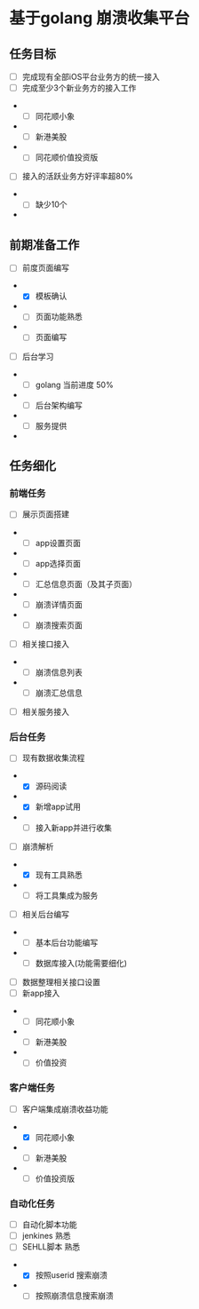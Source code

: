 # 基于golang 崩溃收集平台

## 任务目标
- [ ] 完成现有全部iOS平台业务方的统一接入
- [ ] 完成至少3个新业务方的接入工作
- - [ ] 同花顺小象
- - [ ] 新港美股
- - [ ] 同花顺价值投资版
- [ ] 接入的活跃业务方好评率超80%
- - [ ] 缺少10个 
- 
## 前期准备工作
- [ ] 前度页面编写
- - [x] 模板确认
- - [ ] 页面功能熟悉
- - [ ] 页面编写

- [ ] 后台学习
- - [ ] golang 当前进度 50%
- - [ ] 后台架构编写
- - [ ] 服务提供
- 
## 任务细化
### 前端任务
- [ ] 展示页面搭建
- - [ ] app设置页面
- - [ ] app选择页面 
- - [ ] 汇总信息页面（及其子页面）
- - [ ] 崩溃详情页面
- - [ ] 崩溃搜索页面
- [ ] 相关接口接入
- - [ ] 崩溃信息列表
- - [ ] 崩溃汇总信息
- [ ] 相关服务接入

### 后台任务
- [ ] 现有数据收集流程
- - [x] 源码阅读
- - [x] 新增app试用
- - [ ] 接入新app并进行收集
- [ ] 崩溃解析
- - [x] 现有工具熟悉
- - [ ] 将工具集成为服务
- [ ] 相关后台编写
- - [ ] 基本后台功能编写
- - [ ] 数据库接入(功能需要细化) 
- [ ] 数据整理相关接口设置
- [ ] 新app接入
- - [ ] 同花顺小象
- - [ ] 新港美股
- - [ ] 价值投资  

### 客户端任务
- [ ] 客户端集成崩溃收益功能
- - [x] 同花顺小象
- - [ ] 新港美股
- - [ ] 价值投资版

### 自动化任务
- [ ] 自动化脚本功能
- [ ] jenkines 熟悉
- [ ] SEHLL脚本 熟悉
- - [x] 按照userid 搜索崩溃
- - [ ] 按照崩溃信息搜索崩溃 
